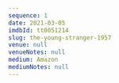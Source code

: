 ```yaml
---
sequence: 1
date: 2021-03-05
imdbId: tt0051214
slug: the-young-stranger-1957
venue: null
venueNotes: null
medium: Amazon
mediumNotes: null
---
```


